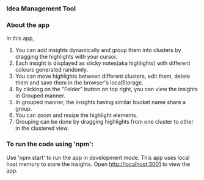 ### Idea Management Tool

### About the app

In this app,
1. You can add insights dynamically and group them into clusters by dragging the highlights with your cursor.
2. Each insight is displayed as sticky notes(aka highlights) with different colours generated randomly. 
3. You can move highlights between different clusters, edit them, delete them and save them in the browser's localStorage.
4. By clicking on the "Folder" button on top right, you can view the insights in Grouped manner.
5. In grouped manner, the insights having similar bucket name share a group.
6. You can zoom and resize the highlight elements.
7. Grouping can be done by dragging highlights from one cluster to other in the clustered view.

### To run the code using 'npm':

Use 'npm start' to run the app in development mode. 
This app uses local host memory to store the insights.
Open [http://localhost:3001](http://localhost:3001) to view the app.
